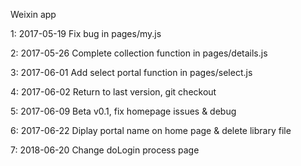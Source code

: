 Weixin app

1: 2017-05-19 Fix bug in pages/my.js

2: 2017-05-26 Complete collection function in pages/details.js

3: 2017-06-01 Add select portal function in pages/select.js

4: 2017-06-02 Return to last version, git checkout

5: 2017-06-09 Beta v0.1, fix homepage issues & debug

6: 2017-06-22 Diplay portal name on home page & delete library file

7: 2018-06-20 Change doLogin process page